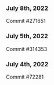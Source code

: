 ### July 8th, 2022

Commit #271651

### July 5th, 2022

Commit #314353


### July 4th, 2022

Commit #72281
